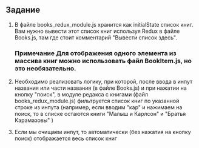 ## Задание

1. В файле books_redux_module.js хранится как initialState список книг.
   Вам нужно вывести этот список книг используя Redux в файле Books.js, там где стоит комментарий "Вывести список здесь".

   ### Примечание Для отображения одного элемента из массива книг можно использовать файл BookItem.js, но это необязательно.

2. Необходимо реализовать логику, при которой, после ввода в инпут названия или части названия (в файле Books.js) и при нажатии на кнопку "поиск", в модуле редакса с книгами (файл books_redux_module.js) фильтруется список книг по указанной строке из инпута (например, если вводим "кар" и нажимаем на поиск, то в списке остаются книги "Малыш и Карлсон" и "Братья Карамазовы" )

3. Если мы очищаем инпут, то автоматически (без нажатия на кнопку поиск) отображается весь список книг
